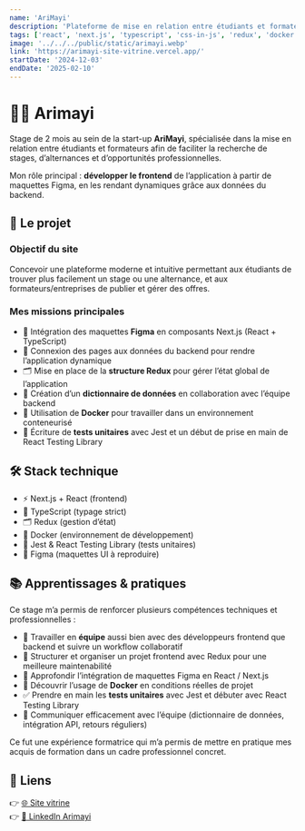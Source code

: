 ```yaml
---
name: 'AriMayi'
description: 'Plateforme de mise en relation entre étudiants et formateurs'
tags: ['react', 'next.js', 'typescript', 'css-in-js', 'redux', 'docker', 'jest', 'react testing library']
image: '../../../public/static/arimayi.webp'
link: 'https://arimayi-site-vitrine.vercel.app/'
startDate: '2024-12-03'
endDate: '2025-02-10'
---
```



# 👩‍🎓 Arimayi

Stage de 2 mois au sein de la start-up **AriMayi**, spécialisée dans la mise en relation entre étudiants et formateurs afin de faciliter la recherche de stages, d’alternances et d’opportunités professionnelles.  

Mon rôle principal : **développer le frontend** de l’application à partir de maquettes Figma, en les rendant dynamiques grâce aux données du backend.


## 🎯 Le projet

### Objectif du site

Concevoir une plateforme moderne et intuitive permettant aux étudiants de trouver plus facilement un stage ou une alternance, et aux formateurs/entreprises de publier et gérer des offres.  

### Mes missions principales

- 🔨 Intégration des maquettes **Figma** en composants Next.js (React + TypeScript)  
- 🔗 Connexion des pages aux données du backend pour rendre l’application dynamique  
- 🗂️ Mise en place de la **structure Redux** pour gérer l’état global de l’application  
- 📖 Création d’un **dictionnaire de données** en collaboration avec l’équipe backend  
- 🐳 Utilisation de **Docker** pour travailler dans un environnement conteneurisé  
- 🧪 Écriture de **tests unitaires** avec Jest et un début de prise en main de React Testing Library  


## 🛠️ Stack technique

- ⚡ Next.js + React (frontend)  
- 📘 TypeScript (typage strict)  
- 🗂️ Redux (gestion d’état)  
- 🐳 Docker (environnement de développement)  
- 🧪 Jest & React Testing Library (tests unitaires)  
- 🎨 Figma (maquettes UI à reproduire)  


## 📚 Apprentissages & pratiques

Ce stage m’a permis de renforcer plusieurs compétences techniques et professionnelles :

- 👥 Travailler en **équipe** aussi bien avec des développeurs frontend que backend et suivre un workflow collaboratif  
- 🧩 Structurer et organiser un projet frontend avec Redux pour une meilleure maintenabilité  
- 🔎 Approfondir l’intégration de maquettes Figma en React / Next.js  
- 🚀 Découvrir l’usage de **Docker** en conditions réelles de projet  
- ✅ Prendre en main les **tests unitaires** avec Jest et débuter avec React Testing Library  
- 📄 Communiquer efficacement avec l’équipe (dictionnaire de données, intégration API, retours réguliers)  

Ce fut une expérience formatrice qui m’a permis de mettre en pratique mes acquis de formation dans un cadre professionnel concret.


## 🔗 Liens

👉 [🌐 Site vitrine](https://arimayi.fr/)  
👉 [💼 LinkedIn Arimayi](https://www.linkedin.com/company/arimayi/posts/?feedView=all)
